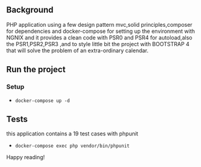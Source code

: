## Background

PHP application using a few design pattern mvc,solid principles,composer for dependencies
and docker-compose for setting up the environment with NGNIX
and it provides a clean code with PSR0 and PSR4 for autoload,also the
PSR1,PSR2,PSR3 ,and to style little bit the project with BOOTSTRAP 4
that will solve the problem of an extra-ordinary calendar.

## Run the project
### Setup
- `docker-compose up -d`

## Tests
this application contains a 19 test cases with phpunit
- `docker-compose exec php vendor/bin/phpunit`

Happy reading!
